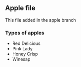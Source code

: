 ## Apple file

This file added in the apple branch

### Types of apples
 * Red Delicious 
 * Pink Lady
 * Honey Crisp
 * Winesap

 


